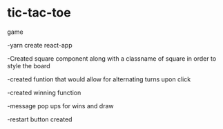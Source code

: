 # tic-tac-toe
game

-yarn create react-app

-Created square component along with a classname of square in order to style the board

-created funtion that would allow for alternating turns upon click

-created winning function

-message pop ups for wins and draw

-restart button created
